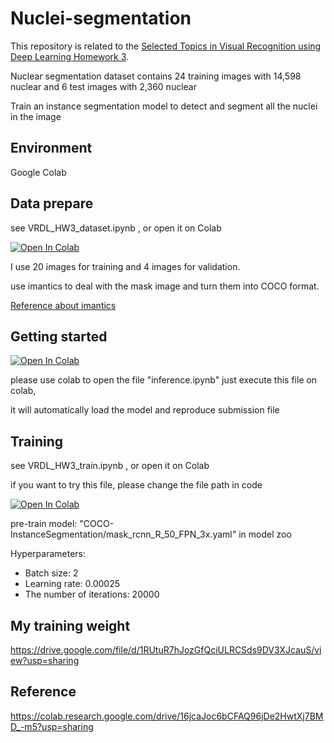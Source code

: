 # Nuclei-segmentation
This repository is related to the [Selected Topics in Visual Recognition using Deep Learning Homework 3](https://docs.google.com/presentation/d/1AO3PtF3oJF1J0VzeowVpUhW50i9CEWHPTcvOYzx5waE/edit#slide=id.gfd55e7c5d5_0_0).

Nuclear segmentation dataset contains 24 training images with 14,598 nuclear and 6 test images with 2,360 nuclear 

Train an instance segmentation model to detect and segment all the nuclei in the image


## Environment
Google Colab

## Data prepare
see VRDL_HW3_dataset.ipynb , or open it on Colab

[![Open In Colab](https://colab.research.google.com/assets/colab-badge.svg)](https://colab.research.google.com/drive/1_lK0E1X9eJyx2qL402g3P3Bd6Dt3fojX?usp=sharing)

I use 20 images for training and 4 images for validation.

use imantics to deal with the mask image and turn them into COCO format.

[Reference about imantics](https://zhuanlan.zhihu.com/p/427096258)

## Getting started
[![Open In Colab](https://colab.research.google.com/assets/colab-badge.svg)](https://colab.research.google.com/drive/1txqjU1ywal8PpNwO_AGO0eo0-6ojGZPM?usp=sharing)

please use colab to open the file "inference.ipynb"
just execute this file on colab,

it will automatically load the model and reproduce submission file



## Training 
see VRDL_HW3_train.ipynb , or open it on Colab

if you want to try this file, please change the file path in code

[![Open In Colab](https://colab.research.google.com/assets/colab-badge.svg)](https://colab.research.google.com/drive/19LVdkdQ0CAGWcPlUaBQC2iKCUBsZrjXs?usp=sharing)

pre-train model: "COCO-InstanceSegmentation/mask_rcnn_R_50_FPN_3x.yaml" in model zoo

Hyperparameters:
* Batch size: 2
* Learning rate: 0.00025
* The number of iterations: 20000 

## My training weight

https://drive.google.com/file/d/1RUtuR7hJozGfQciULRCSds9DV3XJcauS/view?usp=sharing

## Reference

https://colab.research.google.com/drive/16jcaJoc6bCFAQ96jDe2HwtXj7BMD_-m5?usp=sharing


